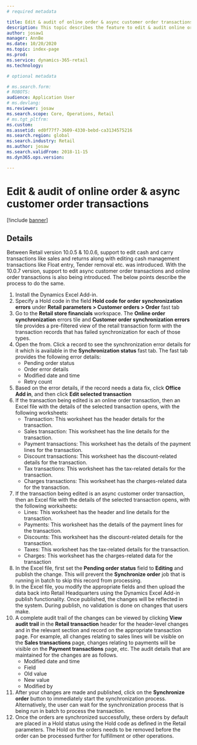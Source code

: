 ```yaml
---
# required metadata

title: Edit & audit of online order & async customer order transactions
description: This topic describes the feature to edit & audit online order and async customer order transactions in Dynamics 365 Commerce.
author: josaw1
manager: AnnBe
ms.date: 10/20/2020
ms.topic: index-page
ms.prod: 
ms.service: dynamics-365-retail
ms.technology: 

# optional metadata

# ms.search.form: 
# ROBOTS: 
audience: Application User
# ms.devlang: 
ms.reviewer: josaw
ms.search.scope: Core, Operations, Retail
# ms.tgt_pltfrm: 
ms.custom: 
ms.assetid: ed0f77f7-3609-4330-bebd-ca3134575216
ms.search.region: global
ms.search.industry: Retail
ms.author: josaw
ms.search.validFrom: 2018-11-15
ms.dyn365.ops.version: 

---
```

# Edit & audit of online order & async customer order transactions

[!include [banner](includes/banner.md)]

## Details
Between Retail version 10.0.5 & 10.0.6, support to edit cash and carry transactions like sales and returns along with editing cash management transactions like Float entry, Tender removal etc. was introduced. With the 10.0.7 version, support to edit async customer order transactions and online order transactions is also being introduced. The below points describe the process to do the same.  
1.	Install the Dynamics Excel Add-in.
2.	Specify a Hold code in the field **Hold code for order synchronization errors** under **Retail parameters > Customer orders > Order** fast tab 
3.	Go to the **Retail store financials** workspace. The **Online order synchronization** errors tile and **Customer order synchronization errors** tile provides a pre-filtered view of the retail transaction form with the transaction records that has failed synchronization for each of those types. 
4.	Open the from. Click a record to see the synchronization error details for it which is available in the **Synchronization status** fast tab. The fast tab provides the following error details:
    - Pending order status
    - Order error details
    - Modified date and time
    - Retry count
5.	Based on the error details, if the record needs a data fix, click **Office Add in**, and then click **Edit selected transaction** 
6.	If the transaction being edited is an online order transaction, then an Excel file with the details of the selected transaction opens, with the following worksheets:
    - Transaction: This worksheet has the header details for the transaction.
    - Sales transaction: This worksheet has the line details for the transaction.
    - Payment transactions: This worksheet has the details of the payment lines for the transaction.
    - Discount transactions: This worksheet has the discount-related details for the transaction.
    - Tax transactions: This worksheet has the tax-related details for the transaction.
    - Charges transactions: This worksheet has the charges-related data for the transaction.
7.	If the transaction being edited is an async customer order transaction, then an Excel file with the details of the selected transaction opens, with the following worksheets:
    - Lines: This worksheet has the header and line details for the transaction.
    - Payments: This worksheet has the details of the payment lines for the transaction.
    - Discounts: This worksheet has the discount-related details for the transaction.
    - Taxes: This worksheet has the tax-related details for the transaction.
    - Charges: This worksheet has the charges-related data for the transaction
8.	In the Excel file, first set the **Pending order status** field to **Editing** and publish the change. This will prevent the **Synchronize order** job that is running in batch to skip this record from processing. 
9.	In the Excel file, you modify the appropriate fields and then upload the data back into Retail Headquarters using the Dynamics Excel Add-in publish functionality. Once published, the changes will be reflected in the system. During publish, no validation is done on changes that users make.
10.	A complete audit trail of the changes can be viewed by clicking **View audit trail** in the **Retail transaction** header for the header-level changes and in the relevant section and record on the appropriate transaction page. For example, all changes relating to sales lines will be visible on the **Sales transactions** page, changes relating to payments will be visible on the **Payment transactions** page, etc. The audit details that are maintained for the changes are as follows.
    - Modified date and time
    - Field
    - Old value
    - New value
    - Modified by
11.	After your changes are made and published, click on the **Synchronize order** button to immediately start the synchronization process. Alternatively, the user can wait for the synchronization process that is being run in batch to process the transaction.
12.	 Once the orders are synchronized successfully, these orders by default are placed in a Hold status using the Hold code as defined in the Retail parameters. The Hold on the orders needs to be removed before the order can be processed further for fulfillment or other operations.  
